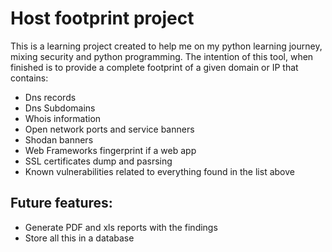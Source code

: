 # Host footprint project

This is a learning project created to help me on my python learning journey, mixing security and python programming. The intention of this tool, when finished is to provide a complete footprint of a given domain or IP that contains:
* Dns records
* Dns Subdomains
* Whois information 
* Open network ports and service banners
* Shodan banners
* Web Frameworks fingerprint if a web app
* SSL certificates dump and pasrsing
* Known vulnerabilities related to everything found in the list above

## Future features:
* Generate PDF and xls reports with the findings
* Store all this in a database